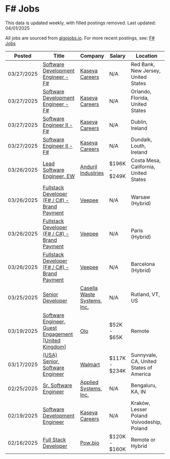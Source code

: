 # F# Jobs

This data is updated weekly, with filled postings removed. Last updated: 04/01/2025

All jobs are sourced from [algojobs.io](https://algojobs.io/). For more recent postings, see: [F# Jobs](https://algojobs.io/jobs/f-sharp)

| Posted | Title | Company | Salary | Location |
| --- | --- | --- | --- | --- |
| 03/27/2025 | [Software Development Engineer - F#](https://algojobs.io/jobs/3613491) | [Kaseya Careers](https://algojobs.io/company/kaseya/) | N/A | Red Bank, New Jersey, United States |
| 03/27/2025 | [Software Development Engineer - F#](https://algojobs.io/jobs/3613513) | [Kaseya Careers](https://algojobs.io/company/kaseya/) | N/A | Orlando, Florida, United States |
| 03/27/2025 | [Software Engineer II - F#](https://algojobs.io/jobs/3613492) | [Kaseya Careers](https://algojobs.io/company/kaseya/) | N/A | Dublin, Ireland |
| 03/27/2025 | [Software Engineer II - F#](https://algojobs.io/jobs/3613496) | [Kaseya Careers](https://algojobs.io/company/kaseya/) | N/A | Dundalk, Louth, Ireland |
| 03/26/2025 | [Lead Software Engineer, EW](https://algojobs.io/jobs/3584578) | [Anduril Industries](https://algojobs.io/company/andurilindustries/) | $196K - $249K | Costa Mesa, California, United States |
| 03/26/2025 | [Fullstack Developer (F# / C#) - Brand Payment](https://algojobs.io/jobs/3593891) | [Veepee](https://algojobs.io/company/veepee/) | N/A | Warsaw (Hybrid) |
| 03/26/2025 | [Fullstack Developer (F# / C#) - Brand Payment](https://algojobs.io/jobs/3593894) | [Veepee](https://algojobs.io/company/veepee/) | N/A | Paris (Hybrid) |
| 03/26/2025 | [Fullstack Developer (F# / C#) - Brand Payment](https://algojobs.io/jobs/3593895) | [Veepee](https://algojobs.io/company/veepee/) | N/A | Barcelona (Hybrid) |
| 03/25/2025 | [Senior Developer](https://algojobs.io/jobs/3591312) | [Casella Waste Systems, Inc.](https://algojobs.io/company/casella/) | N/A | Rutland, VT, US |
| 03/19/2025 | [Software Engineer, Guest Engagement [United Kingdom]](https://algojobs.io/jobs/3524359) | [Olo](https://algojobs.io/company/olo/) | $52K - $65K | Remote |
| 03/17/2025 | [(USA) Senior, Software Engineer](https://algojobs.io/jobs/3502482) | [Walmart](https://algojobs.io/company/walmart/) | $117K - $234K | Sunnyvale, CA, United States of America |
| 02/25/2025 | [Sr. Software Engineer](https://algojobs.io/jobs/3259901) | [Applied Systems, Inc.](https://algojobs.io/company/appliedsystems/) | N/A | Bengaluru, KA, IN |
| 02/19/2025 | [Software Development Engineer](https://algojobs.io/jobs/3204266) | [Kaseya Careers](https://algojobs.io/company/kaseya/) | N/A | Kraków, Lesser Poland Voivodeship, Poland |
| 02/16/2025 | [Full Stack Developer](https://algojobs.io/jobs/3170221) | [Pow.bio](https://algojobs.io/company/powbio/) | $120K - $160K | Remote or Hybrid |